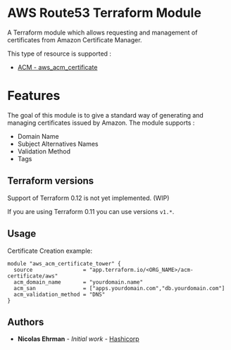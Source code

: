 # AWS Route53 Terraform Module 

A Terraform module which allows requesting and management of certificates from Amazon Certificate Manager.

This type of resource is supported :
- [ACM - aws_acm_certificate](https://www.terraform.io/docs/providers/aws/r/acm_certificate.html)

# Features

The goal of this module is to give a standard way of generating and managing certificates issued by Amazon.
The module supports :

- Domain Name
- Subject Alternatives Names
- Validation Method
- Tags

## Terraform versions

Support of Terraform 0.12 is not yet implemented. (WIP)

If you are using Terraform 0.11 you can use versions `v1.*`.

## Usage

Certificate Creation example: 

```hcl
module "aws_acm_certificate_tower" {
  source                = "app.terraform.io/<ORG_NAME>/acm-certificate/aws"
  acm_domain_name       = "yourdomain.name"
  acm_san               = ["apps.yourdomain.com","db.yourdomain.com"]
  acm_validation_method = "DNS"
}
```

## Authors

* **Nicolas Ehrman** - *Initial work* - [Hashicorp](https://www.hashicorp.com)



